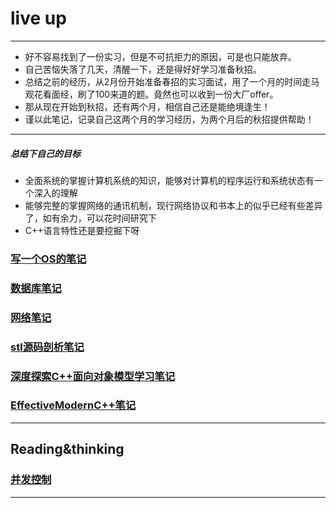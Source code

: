 # live up
-------------



- 好不容易找到了一份实习，但是不可抗拒力的原因，可是也只能放弃。
- 自己苦恼失落了几天，清醒一下，还是得好好学习准备秋招。
- 总结之前的经历，从2月份开始准备春招的实习面试，用了一个月的时间走马观花看面经，刷了100来道的题。竟然也可以收到一份大厂offer。
- 那从现在开始到秋招，还有两个月，相信自己还是能绝境逢生！
- 谨以此笔记，记录自己这两个月的学习经历，为两个月后的秋招提供帮助！

-------------
##### 总结下自己的目标
- 全面系统的掌握计算机系统的知识，能够对计算机的程序运行和系统状态有一个深入的理解
- 能够完整的掌握网络的通讯机制，现行网络协议和书本上的似乎已经有些差异了，如有余力，可以花时间研究下
- C++语言特性还是要挖掘下呀


### [写一个OS的笔记](https://github.com/isyiming/live-up/blob/master/OS/OS.md)

### [数据库笔记](https://github.com/isyiming/live-up/blob/master/Database/Database.md)

### [网络笔记](https://github.com/isyiming/live-up/blob/master/Net/Net.md)

### [stl源码剖析笔记](https://github.com/isyiming/live-up/blob/master/C++/STL.md)

### [深度探索C++面向对象模型学习笔记](https://github.com/isyiming/live-up/blob/master/C++/C++object-oriented.md)

### [EffectiveModernC++笔记](https://github.com/isyiming/live-up/blob/master/C++/EffectiveModernC++.md)
-------------

## Reading&thinking

### [并发控制](https://github.com/isyiming/live-up/blob/master/Reading&thinking/并发控制.md)
-------------
